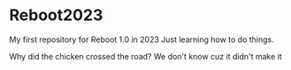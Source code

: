 # Reboot2023
My first repository for Reboot 1.0 in 2023
Just learning how to do things.


Why did the chicken crossed the road? We don't know cuz it didn't make it
